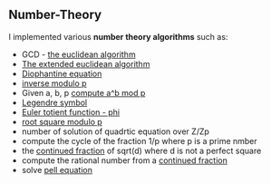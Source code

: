 ## Number-Theory

I implemented various **number theory algorithms** such as:
 - GCD - [the euclidean algorithm](https://en.wikipedia.org/wiki/Euclidean_algorithm#:~:text=In%20mathematics%2C%20the%20Euclidean%20algorithm,them%20both%20without%20a%20remainder.&text=When%20that%20occurs%2C%20they%20are,of%20the%20original%20two%20numbers.)
 - [The extended euclidean algorithm](https://en.wikipedia.org/wiki/Extended_Euclidean_algorithm#:~:text=This%20is%20a%20certifying%20algorithm,by%20their%20greatest%20common%20divisor.)
 - [Diophantine equation](https://en.wikipedia.org/wiki/Diophantine_equation)
 - [inverse modulo p](https://en.wikipedia.org/wiki/Modular_multiplicative_inverse)
 - Given a, b, p [compute a^b mod p](https://en.wikipedia.org/wiki/Exponentiation_by_squaring#:~:text=Unsourced%20material%20may%20be%20challenged%20and%20removed.&text=In%20mathematics%20and%20computer%20programming,polynomial%20or%20a%20square%20matrix.)
 - [Legendre symbol](https://en.wikipedia.org/wiki/Legendre_symbol)
 - [Euler totient function - phi](https://en.wikipedia.org/wiki/Euler%27s_totient_function)
 - [root square modulo p](https://en.wikipedia.org/wiki/Quadratic_residue)
 - number of solution of quadrtic equation over Z/Zp
 - compute the cycle of the fraction 1/p where p is a prime nmber
 - the [continued fraction](https://en.wikipedia.org/wiki/Continued_fraction) of sqrt(d) where d is not a perfect square
 - compute the rational number from a [continued fraction](https://en.wikipedia.org/wiki/Continued_fraction)
 - solve [pell equation](https://en.wikipedia.org/wiki/Pell%27s_equation)
